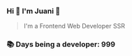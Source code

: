 ### Hi 👋 I&#39;m Juani 🦁

> I&#39;m a Frontend Web Developer SSR

### 📚 Days being a developer: 999
